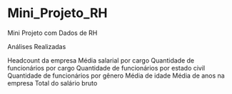 # Mini_Projeto_RH
Mini Projeto com Dados de RH

Análises Realizadas

Headcount da empresa
Média salarial por cargo
Quantidade de funcionários por cargo
Quantidade de funcionários por estado civil
Quantidade de funcionários por gênero
Média de idade
Média de anos na empresa
Total do salário bruto


